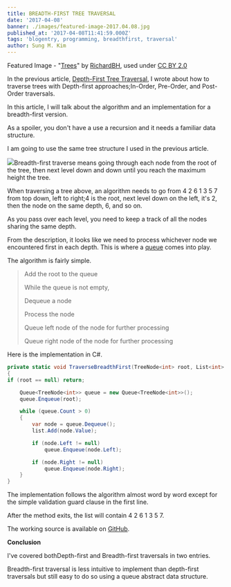```yaml
---
title: BREADTH-FIRST TREE TRAVERSAL
date: '2017-04-08'
banner: ./images/featured-image-2017.04.08.jpg
published_at: '2017-04-08T11:41:59.000Z'
tags: 'blogentry, programming, breadthfirst, traversal'
author: Sung M. Kim
---
```


Featured Image - "[Trees](https://www.flickr.com/photos/rbh/14431865903/in/photolist-nZi5Wc-iPaKKA-5vsbCi-7T27xW-qwXZNW-cA254b-v7KBR-cGHLy5-eYcLS9-5nwc5b-7ZddkJ-S4PqiP-rwhx6n-b2x1Fz-k9T9qu-7WdxCi-5v6DBH-69THJB-9a83Tc-qLj55Z-dR7NWS-9YF3Su-bUurhS-9ierJ3-b2x5TV-howvfr-4rawjf-9xwTPZ-rkhaxS-5DC811-7eKKLj-RLksUu-9qrnoZ-9B2Lor-doRPFa-pebv7p-2193x-m2Afgp-9GU4BC-bVnUAS-e712bc-cXskaJ-8hhqUP-RPEM3-hBt2TR-njFjSY-d8udC9-9tXNXQ-h17NPK-oZHbQr)" by [RichardBH](https://www.flickr.com/photos/rbh/), used under [CC BY 2.0](https://creativecommons.org/licenses/by/2.0/)

In the previous article, [Depth-First Tree Traversal](https://sung.codes/blog/2017/03/26/depth-first-tree-traversal/), I wrote about how to traverse trees with Depth-first approaches;In-Order, Pre-Order, and Post-Order traversals.

In this article, I will talk about the algorithm and an implementation for a breadth-first version.

As a spoiler, you don't have a use a recursion and it needs a familiar data structure.

I am going to use the same tree structure I used in the previous article.

![](./images/Binary-Search-Tree.jpg)Breadth-first traverse means going through each node from the root of the tree, then next level down and down until you reach the maximum height the tree.

When traversing a tree above, an algorithm needs to go from 4 2 6 1 3 5 7 from top down, left to right;4 is the root, next level down on the left, it's 2, then the node on the same depth, 6, and so on.

As you pass over each level, you need to keep a track of all the nodes sharing the same depth.

From the description, it looks like we need to process whichever node we encountered first in each depth. This is where a [queue](<https://en.wikipedia.org/wiki/Queue_(abstract_data_type)>) comes into play.

The algorithm is fairly simple.

> Add the root to the queue
>
> While the queue is not empty,
>
> Dequeue a node
>
> Process the node
>
> Queue left node of the node for further processing
>
> Queue right node of the node for further processing

Here is the implementation in C#.

```csharp
private static void TraverseBreadthFirst(TreeNode<int> root, List<int> list)
{
if (root == null) return;

    Queue<TreeNode<int>> queue = new Queue<TreeNode<int>>();
    queue.Enqueue(root);

    while (queue.Count > 0)
    {
        var node = queue.Dequeue();
        list.Add(node.Value);

        if (node.Left != null)
            queue.Enqueue(node.Left);

        if (node.Right != null)
            queue.Enqueue(node.Right);
    }
}
```

The implementation follows the algorithm almost word by word except for the simple validation guard clause in the first line.

After the method exits, the list will contain 4 2 6 1 3 5 7.

The working source is available on [GitHub](https://github.com/dance2die/Demo.LearnByDoing/blob/master/Demo.LearnByDoing.General/Tree/BreadthFirstTraversal.cs).

**Conclusion**

I've covered bothDepth-first and Breadth-first traversals in two entries.

Breadth-first traversal is less intuitive to implement than depth-first traversals but still easy to do so using a queue abstract data structure.

